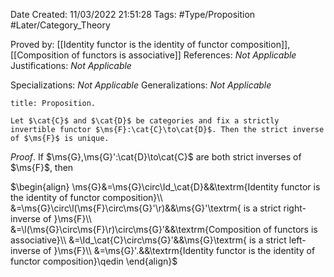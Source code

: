 <div class="topSpace"></div>

Date Created: 11/03/2022 21:51:28
Tags: #Type/Proposition #Later/Category_Theory

Proved by: [[Identity functor is the identity of functor composition]], [[Composition of functors is associative]]
References: _Not Applicable_
Justifications: _Not Applicable_

Specializations: _Not Applicable_
Generalizations: _Not Applicable_

``` ad-Proposition
title: Proposition.

Let $\cat{C}$ and $\cat{D}$ be categories and fix a strictly invertible functor $\ms{F}:\cat{C}\to\cat{D}$. Then the strict inverse of $\ms{F}$ is unique.

```

_Proof_. If $\ms{G},\ms{G}':\cat{D}\to\cat{C}$ are both strict inverses of $\ms{F}$, then

$\begin{align}
    \ms{G}&=\ms{G}\circ\Id_\cat{D}&&\textrm{Identity functor is the identity of functor composition}\\
    &=\ms{G}\circ\l(\ms{F}\circ\ms{G}'\r)&&\ms{G}'\textrm{ is a strict right-inverse of }\ms{F}\\
    &=\l(\ms{G}\circ\ms{F}\r)\circ\ms{G}'&&\textrm{Composition of functors is associative}\\
    &=\Id_\cat{C}\circ\ms{G}'&&\ms{G}\textrm{ is a strict left-inverse of }\ms{F}\\
    &=\ms{G}'.&&\textrm{Identity functor is the identity of functor composition}\qedin
\end{align}$
